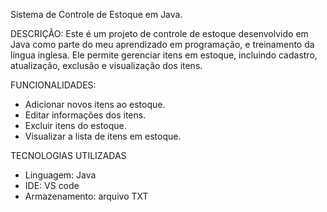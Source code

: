 Sistema de Controle de Estoque em Java.

DESCRIÇÃO:
Este é um projeto de controle de estoque desenvolvido em Java como parte do meu aprendizado em programação, e treinamento da língua inglesa.
Ele permite gerenciar itens em estoque, incluindo cadastro, atualização, exclusão e visualização dos itens.

FUNCIONALIDADES:
* Adicionar novos itens ao estoque.
* Editar informações dos itens.
* Excluir itens do estoque.
* Visualizar a lista de itens em estoque.

TECNOLOGIAS UTILIZADAS
* Linguagem: Java
* IDE: VS code
* Armazenamento: arquivo TXT
